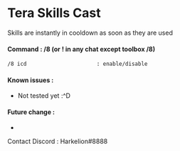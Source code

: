 # Tera Skills Cast

Skills are instantly in cooldown as soon as they are used

#### Command : /8 (or ! in any chat except toolbox /8)

```txt
/8 icd                      : enable/disable

```

#### Known issues :

- Not tested yet :^D

#### Future change :

- 
Contact Discord : Harkelion#8888
